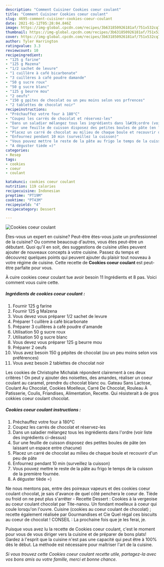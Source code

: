 ```yaml
---
description: "Comment Cuisiner Cookies coeur coulant"
title: "Comment Cuisiner Cookies coeur coulant"
slug: 4695-comment-cuisiner-cookies-coeur-coulant
date: 2021-01-12T05:28:04.846Z
image: https://img-global.cpcdn.com/recipes/3b631850926181af/751x532cq70/cookies-coeur-coulant-photo-principale-de-la-recette.jpg
thumbnail: https://img-global.cpcdn.com/recipes/3b631850926181af/751x532cq70/cookies-coeur-coulant-photo-principale-de-la-recette.jpg
cover: https://img-global.cpcdn.com/recipes/3b631850926181af/751x532cq70/cookies-coeur-coulant-photo-principale-de-la-recette.jpg
author: Tyler Harrington
ratingvalue: 3.3
reviewcount: 10
recipeingredient:
- "125 g farine"
- "125 g Mazena"
- "1/2 sachet de levure"
- "1 cuillère à café bicarbonate"
- "3 cuillères à café poudre damande"
- "50 g sucre roux"
- "50 g sucre blanc"
- "125 g beurre mou"
- "2 oeufs"
- "150 g ppites de chocolat ou un peu moins selon vos prfrences"
- "2 tablettes de chocolat noir"
recipeinstructions:
- "Préchauffez votre four à 180°C"
- "Coupez les carrés de chocolat et réservez-les"
- "Dans un saladier mélangez tous les ingrédients dans l&#39;ordre (voir liste des ingrédients ci-dessus)"
- "Sur une feuille de cuisson disposez des petites boules de pâte (en laissant un espace entre chacune)"
- "Placez un carré de chocolat au milieu de chaque boule et recouvrir d&#39;un peu de pâte"
- "Enfournez pendant 10 min (surveillez la cuisson)"
- "Vous pouvez mettre le reste de la pâte au frigo le temps de la cuisson de la première fournée."
- "A déguster tiède =)"
categories:
- Resep
tags:
- cookies
- coeur
- coulant

katakunci: cookies coeur coulant 
nutrition: 119 calories
recipecuisine: Indonesian
preptime: "PT19M"
cooktime: "PT43M"
recipeyield: "4"
recipecategory: Dessert

---
```



![Cookies coeur coulant](https://img-global.cpcdn.com/recipes/3b631850926181af/751x532cq70/cookies-coeur-coulant-photo-principale-de-la-recette.jpg)

Êtes-vous un expert en cuisine? Peut-être êtes-vous juste un professionnel de la cuisine? Ou comme beaucoup d'autres, vous êtes peut-être un débutant. Quoi qu'il en soit, des suggestions de cuisine utiles peuvent ajouter de nouveaux concepts à votre cuisine. Passez du temps et découvrez quelques points qui peuvent ajouter du plaisir tout nouveau à votre régime de cuisine. Cette recette de <strong> Cookies coeur coulant </strong> est peut-être parfaite pour vous.

<!--inarticleads1-->

À cuire cookies coeur coulant tue avoir besoin 11 Ingrédients et 8 pas. Voici comment vous cuire cette.

##### Ingrédients de cookies coeur coulant :

1. Fournir 125 g farine
1. Fournir 125 g Maïzena
1. Vous devez vous préparer 1/2 sachet de levure
1. Préparer 1 cuillère à café bicarbonate
1. Préparer 3 cuillères à café poudre d&#39;amande
1. Utilisation 50 g sucre roux
1. Utilisation 50 g sucre blanc
1. Vous devez vous préparer 125 g beurre mou
1. Préparer 2 oeufs
1. Vous avez besoin 150 g pépites de chocolat (ou un peu moins selon vos préférences)
1. Vous avez besoin 2 tablettes de chocolat noir


Les cookies de Christophe Michalak répondent clairement à ces deux critères ! On peut y ajouter des noisettes, des amandes, réaliser un coeur coulant au caramel, prendre du chocolat blanc ou. Gateau Sans Lactose, Coulant Au Chocolat, Cookies Moelleux, Carré De Chocolat, Rouleau À Patisserie, Coulis, Friandises, Alimentation, Recette. Qui résisterait à de gros cokkies coeur coulant chocolat. 

<!--inarticleads2-->

##### Cookies coeur coulant instructions :

1. Préchauffez votre four à 180°C
1. Coupez les carrés de chocolat et réservez-les
1. Dans un saladier mélangez tous les ingrédients dans l&#39;ordre (voir liste des ingrédients ci-dessus)
1. Sur une feuille de cuisson disposez des petites boules de pâte (en laissant un espace entre chacune)
1. Placez un carré de chocolat au milieu de chaque boule et recouvrir d&#39;un peu de pâte
1. Enfournez pendant 10 min (surveillez la cuisson)
1. Vous pouvez mettre le reste de la pâte au frigo le temps de la cuisson de la première fournée.
1. A déguster tiède =)


Ne nous mentons pas, entre des poireaux vapeurs et des cookies coeur coulant chocolat, je sais d&#39;avance de quel côté penchera le coeur de. Tiède ou froid on ne peut plus s&#39;arrêter - Recette Dessert : Cookies à la vergeoise au coeur coulant chocolat par Tite-nanou. Un fondant moelleux à coeur qui coule lorsqu&#39;on l&#39;ouvre. Cuisine (cookies au coeur coulant de chocolat) ; recette également réalisée par Gourmandises et Cie Quel régal ces biscuits au coeur de chocolat ! CONSEIL : La prochaine fois que je les ferai, je. 

<!--inarticleads1-->

<p>
Puisque vous avez lu la recette de Cookies coeur coulant, c'est le moment pour vous de vous diriger vers la cuisine et de préparer de bons plats! Gardez à l'esprit que la cuisine n'est pas une capacité qui peut être à 100% dès le début. La méthode est nécessaire pour maîtriser l'art de la cuisine.
</p>

<p>
<i>Si vous trouvez cette Cookies coeur coulant recette utile, partagez-la avec vos bons amis ou votre famille, merci et bonne chance.</i>
</p>
